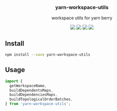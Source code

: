 <h3 align="center">
  yarn-workspace-utils
</h3>

<p align="center">
  workspace utils for yarn berry
</p>

<p align="center">
  <a href="https://npmjs.org/package/yarn-workspace-utils"><img src="https://img.shields.io/npm/v/yarn-workspace-utils.svg?style=flat-square"></a>
  <a href="https://npmjs.org/package/yarn-workspace-utils"><img src="https://img.shields.io/npm/dw/yarn-workspace-utils.svg?style=flat-square"></a>
  <a href="https://npmjs.org/package/yarn-workspace-utils"><img src="https://img.shields.io/node/v/yarn-workspace-utils.svg?style=flat-square"></a>
  <a href="https://npmjs.org/package/yarn-workspace-utils"><img src="https://img.shields.io/npm/types/yarn-workspace-utils.svg?style=flat-square"></a>
</p>

## Install

```bash
npm install --save yarn-workspace-utils
```

## Usage

```js
import {
  getWorkspaceName,
  buildDependentsMaps,
  buildDependenciesMaps,
  buildTopologicalOrderBatches,
} from 'yarn-workspace-utils';
```
